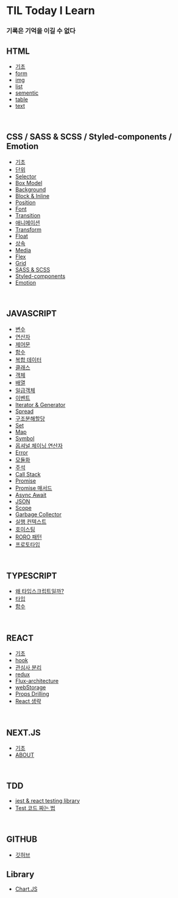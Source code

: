 # TIL Today I Learn

### 기록은 기억을 이길 수 없다

## HTML

- [기초](/HTML/html-basic.md)
- [form](/HTML/form.md)
- [img](/HTML/img.md)
- [list](/HTML/list.md)
- [sementic](/HTML/sementic-tag.md)
- [table](/HTML/table.md)
- [text](/HTML/text.md)

<br />

## CSS / SASS & SCSS / Styled-components / Emotion

- [기초](/CSS/basic.md)
- [단위](/CSS/unit.md)
- [Selector](/CSS/selector.md)
- [Box Model](/CSS/boxModel.md)
- [Background](/CSS/background.md)
- [Block & Inline](/CSS/block_inline.md)
- [Position](/CSS/position.md)
- [Font](/CSS/font.md)
- [Transition](/CSS/transition.md)
- [애니메이션](/CSS/animation.md)
- [Transform](/CSS/transform.md)
- [Float](/CSS/float.md)
- [상속](/CSS/inheritance.md)
- [Media](/CSS/media.md)
- [Flex](/CSS/flex.md)
- [Grid](/CSS/grid.md)
- [SASS & SCSS](/SASS%26SCSS/basic.md)
- [Styled-components](/Styled-components/basic.md)
- [Emotion](/Emotion/basic.md)

<br />

## JAVASCRIPT

- [변수](/JavaScript/variable.md)
- [연산자](/JavaScript/operator.md)
- [제어문](/JavaScript/control.md)
- [함수](/JavaScript/function.md)
- [복합 데이터](/JavaScript/built-in.md)
- [클래스](/JavaScript/class.md)
- [객체](/JavaScript/object.md)
- [배열](/JavaScript/array.md)
- [일급객체](/JavaScript/hof.md)
- [이벤트](/JavaScript/event.md)
- [Iterator & Generator](/JavaScript/iterator.md)
- [Spread](/JavaScript/spread.md)
- [구조분해할당](/JavaScript/destructor.md)
- [Set](/JavaScript/set.md)
- [Map](/JavaScript/map.md)
- [Symbol](/JavaScript/symbol.md)
- [옵셔널 체이닝 연산자](./JavaScript/optional.md)
- [Error](./JavaScript/error.md)
- [모듈화](./JavaScript/module.md)
- [주석](./JavaScript/comments.md)
- [Call Stack](/JavaScript/callstack.md)
- [Promise](/JavaScript/promise.md)
- [Promise 매서드](/JavaScript/promise-methods.md)
- [Async Await](/JavaScript/async-await.md)
- [JSON](/JavaScript/json.md)
- [Scope](/JavaScript/scope.md)
- [Garbage Collector](/JavaScript/garbage.md)
- [실행 컨텍스트](/JavaScript/execution.md)
- [호이스팅](/JavaScript/hoisting.md)
- [RORO 패턴]()
- [프로토타입](/JavaScript/proto.md)

<br />

## TYPESCRIPT

- [왜 타입스크립트일까?](/TYPESCRIPT/basic.md)
- [타입](/TYPESCRIPT/type.md)
- [함수]()

<br />

## REACT

- [기초](/REACT/basic.md)
- [hook](/REACT/hook.md)
- [관심사 분리](/REACT/componanent.md)
- [redux](/REACT/redux.md)
- [Flux-architecture](/REACT/flux-architecture.md)
- [webStorage](/REACT/webStorage.md)
- [Props Drilling](/REACT/props-drilling.md)
- [React 생략](/REACT/remove-import.md)

<br />

## NEXT.JS

- [기초](/NextJS/basic.md)
- [ABOUT](/NextJS/about.md)

<br />

## TDD

- [jest & react testing library](/REACT/TDD/jest.md)
- [Test 코드 짜는 법](/REACT/TDD/tdd.md)

<br />

## GITHUB

- [깃허브](/GITHUB/github/md)

## Library

- [Chart.JS](/Library/ChartJS/index.mdS)
